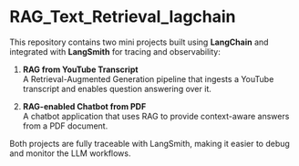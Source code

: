 # RAG_Text_Retrieval_lagchain
This repository contains two mini projects built using **LangChain** and integrated with **LangSmith** for tracing and observability:

1. **RAG from YouTube Transcript**  
   A Retrieval-Augmented Generation pipeline that ingests a YouTube transcript and enables question answering over it.

2. **RAG-enabled Chatbot from PDF**  
   A chatbot application that uses RAG to provide context-aware answers from a PDF document.

Both projects are fully traceable with LangSmith, making it easier to debug and monitor the LLM workflows.